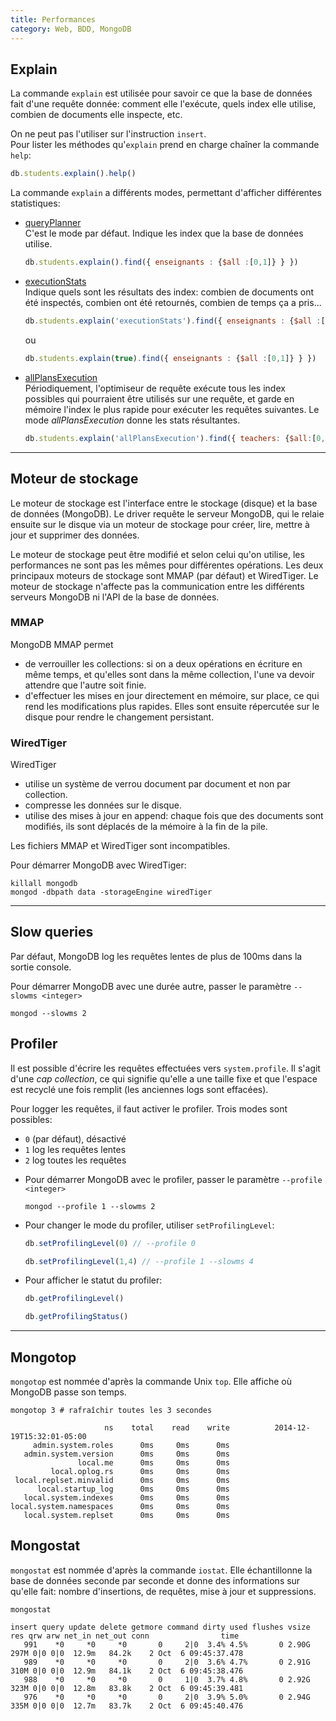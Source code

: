 ```yaml
---
title: Performances
category: Web, BDD, MongoDB
---
```


## Explain

La commande `explain` est utilisée pour savoir ce que la base de données fait d'une requête donnée: comment elle l'exécute, quels index elle utilise, combien de documents elle inspecte, etc.

On ne peut pas l'utiliser sur l'instruction `insert`.  
Pour lister les méthodes qu'`explain` prend en charge chaîner la commande `help`:

``` js
db.students.explain().help()
```

La commande `explain` a différents modes, permettant d'afficher différentes statistiques:

* <ins>queryPlanner</ins>  
  C'est le mode par défaut. Indique les index que la base de données utilise.

  ``` js
  db.students.explain().find({ enseignants : {$all :[0,1]} } })
  ```

* <ins>executionStats</ins>  
  Indique quels sont les résultats des index: combien de documents ont été inspectés, combien ont été retournés, combien de temps ça a pris...

  ``` js
  db.students.explain('executionStats').find({ enseignants : {$all :[0,1]} } })
  ```

  ou

  ``` js
  db.students.explain(true).find({ enseignants : {$all :[0,1]} } })
  ```

* <ins>allPlansExecution</ins>  
  Périodiquement, l'optimiseur de requête exécute tous les index possibles qui pourraient être utilisés sur une requête, et garde en mémoire l'index le plus rapide pour exécuter les requêtes suivantes. Le mode *allPlansExecution* donne les stats résultantes.

  ``` js
  db.students.explain('allPlansExecution').find({ teachers: {$all:[0,1]} })
  ```

---

## Moteur de stockage

Le moteur de stockage est l'interface entre le stockage (disque) et la base de données (MongoDB). Le driver requête le serveur MongoDB, qui le relaie ensuite sur le disque via un moteur de stockage pour créer, lire, mettre à jour et supprimer des données.

Le moteur de stockage peut être modifié et selon celui qu'on utilise, les performances ne sont pas les mêmes pour différentes opérations. Les deux principaux moteurs de stockage sont MMAP (par défaut) et WiredTiger.
Le moteur de stockage n'affecte pas la communication entre les différents serveurs MongoDB ni l'API de la base de données.

### MMAP

MongoDB MMAP permet
* de verrouiller les collections: si on a deux opérations en écriture en même temps, et qu'elles sont dans la même collection, l'une va devoir attendre que l'autre soit finie.
* d'effectuer les mises en jour directement en mémoire, sur place, ce qui rend les modifications plus rapides. Elles sont ensuite répercutée sur le disque pour rendre le changement persistant.

### WiredTiger

WiredTiger
* utilise un système de verrou document par document et non par collection.
* compresse les données sur le disque.
* utilise des mises à jour en append: chaque fois que des documents sont modifiés, ils sont déplacés de la mémoire à la fin de la pile.

Les fichiers MMAP et WiredTiger sont incompatibles.

Pour démarrer MongoDB avec WiredTiger:

``` shell
killall mongodb
mongod -dbpath data -storageEngine wiredTiger
```

---

## Slow queries

Par défaut, MongoDB log les requêtes lentes de plus de 100ms dans la sortie console.

Pour démarrer MongoDB avec une durée autre, passer le paramètre `--slowms <integer>`

``` shell
mongod --slowms 2
```

## Profiler

Il est possible d'écrire les requêtes effectuées vers `system.profile`. Il s'agit d'une *cap collection*, ce qui signifie qu'elle a une taille fixe et que l'espace est recyclé une fois remplit (les anciennes logs sont effacées).

Pour logger les requêtes, il faut activer le profiler. Trois modes sont possibles:
* `0` (par défaut), désactivé
* `1` log les requêtes lentes
* `2` log toutes les requêtes

<!-- -->

* Pour démarrer MongoDB avec le profiler, passer le paramètre `--profile <integer>`

  ``` shell
  mongod --profile 1 --slowms 2
  ```

* Pour changer le mode du profiler, utiliser `setProfilingLevel`:

  ``` js
  db.setProfilingLevel(0) // --profile 0
  ```

  ``` js
  db.setProfilingLevel(1,4) // --profile 1 --slowms 4
  ```

* Pour afficher le statut du profiler:

  ``` js
  db.getProfilingLevel()
  ```

  ``` js
  db.getProfilingStatus()
  ```

---

## Mongotop

`mongotop` est nommée d'après la commande Unix `top`. Elle affiche où MongoDB passe son temps.

``` shell
mongotop 3 # rafraîchir toutes les 3 secondes
```

```
                     ns    total    read    write          2014-12-19T15:32:01-05:00
     admin.system.roles      0ms     0ms      0ms
   admin.system.version      0ms     0ms      0ms
               local.me      0ms     0ms      0ms
         local.oplog.rs      0ms     0ms      0ms
 local.replset.minvalid      0ms     0ms      0ms
      local.startup_log      0ms     0ms      0ms
   local.system.indexes      0ms     0ms      0ms
local.system.namespaces      0ms     0ms      0ms
   local.system.replset      0ms     0ms      0ms

```

## Mongostat

`mongostat` est nommée d'après la commande `iostat`. Elle échantillonne la base de données seconde par seconde et donne des informations sur qu'elle fait: nombre d'insertions, de requêtes, mise à jour et suppressions.

``` shell
mongostat
```

```
insert query update delete getmore command dirty used flushes vsize  res qrw arw net_in net_out conn                time
   991    *0     *0     *0       0     2|0  3.4% 4.5%       0 2.90G 297M 0|0 0|0  12.9m   84.2k    2 Oct  6 09:45:37.478
   989    *0     *0     *0       0     2|0  3.6% 4.7%       0 2.91G 310M 0|0 0|0  12.9m   84.1k    2 Oct  6 09:45:38.476
   988    *0     *0     *0       0     1|0  3.7% 4.8%       0 2.92G 323M 0|0 0|0  12.8m   83.8k    2 Oct  6 09:45:39.481
   976    *0     *0     *0       0     2|0  3.9% 5.0%       0 2.94G 335M 0|0 0|0  12.7m   83.7k    2 Oct  6 09:45:40.476
```
